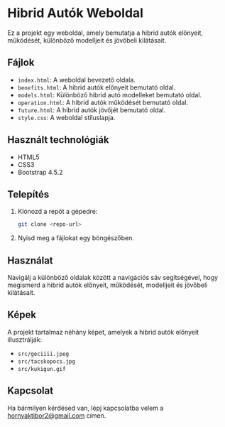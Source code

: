 # Hibrid Autók Weboldal

Ez a projekt egy weboldal, amely bemutatja a hibrid autók előnyeit, működését, különböző modelljeit és jövőbeli kilátásait.

## Fájlok

- `index.html`: A weboldal bevezető oldala.
- `benefits.html`: A hibrid autók előnyeit bemutató oldal.
- `models.html`: Különböző hibrid autó modelleket bemutató oldal.
- `operation.html`: A hibrid autók működését bemutató oldal.
- `future.html`: A hibrid autók jövőjét bemutató oldal.
- `style.css`: A weboldal stíluslapja.

## Használt technológiák

- HTML5
- CSS3
- Bootstrap 4.5.2

## Telepítés

1. Klónozd a repót a gépedre:
    ```bash
    git clone <repo-url>
    ```
2. Nyisd meg a fájlokat egy böngészőben.

## Használat

Navigálj a különböző oldalak között a navigációs sáv segítségével, hogy megismerd a hibrid autók előnyeit, működését, modelljeit és jövőbeli kilátásait.

## Képek

A projekt tartalmaz néhány képet, amelyek a hibrid autók előnyeit illusztrálják:
- `src/geciiii.jpeg`
- `src/tacskopocs.jpg`
- `src/kukigun.gif`

## Kapcsolat

Ha bármilyen kérdésed van, lépj kapcsolatba velem a [hornyaktibor2@gmail.com](hornyaktibor2@gmail.com) címen.
